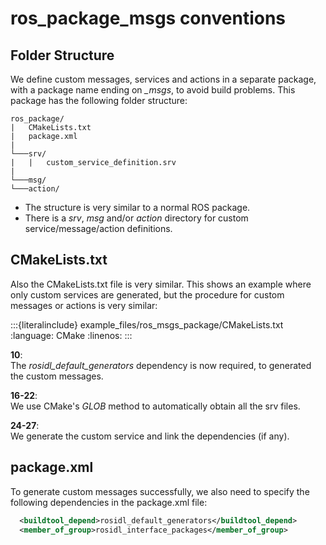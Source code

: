 <!--
SPDX-FileCopyrightText: Alliander N. V.

SPDX-License-Identifier: Apache-2.0
-->

# ros_package_msgs conventions

## Folder Structure

We define custom messages, services and actions in a separate package, with a package name ending on *_msgs*, to avoid build problems. This package has the following folder structure:

```text
ros_package/
|   CMakeLists.txt
|   package.xml
|
└───srv/
|   |   custom_service_definition.srv
|
└───msg/
└───action/
```

- The structure is very similar to a normal ROS package.
- There is a *srv*, *msg* and/or *action* directory for custom service/message/action definitions.

## CMakeLists.txt

Also the CMakeLists.txt file is very similar. This shows an example where only custom services are generated, but the procedure for custom messages or actions is very similar:

:::{literalinclude} example_files/ros_msgs_package/CMakeLists.txt
:language: CMake
:linenos:
:::

**10**:\
The *rosidl_default_generators* dependency is now required, to generated the custom messages.

**16-22**:\
We use CMake's *GLOB* method to automatically obtain all the srv files.

**24-27**:\
We generate the custom service and link the dependencies (if any).

## package.xml

To generate custom messages successfully, we also need to specify the following dependencies in the package.xml file:

```xml
  <buildtool_depend>rosidl_default_generators</buildtool_depend>
  <member_of_group>rosidl_interface_packages</member_of_group>
```
